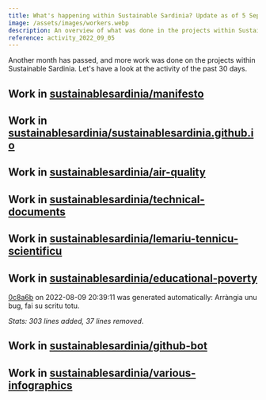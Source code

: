```yaml
---
title: What's happening within Sustainable Sardinia? Update as of 5 September 2022
image: /assets/images/workers.webp
description: An overview of what was done in the projects within Sustainable Sardinia in the past month.
reference: activity_2022_09_05
---
```


Another month has passed, and more work was done on the projects within Sustainable Sardinia. Let's have a look at the activity of the past 30 days.

## Work in [sustainablesardinia/manifesto](https://github.com/sustainablesardinia/manifesto)

## Work in [sustainablesardinia/sustainablesardinia.github.io](https://github.com/sustainablesardinia/sustainablesardinia.github.io)

## Work in [sustainablesardinia/air-quality](https://github.com/sustainablesardinia/air-quality)

## Work in [sustainablesardinia/technical-documents](https://github.com/sustainablesardinia/technical-documents)

## Work in [sustainablesardinia/lemariu-tennicu-scientificu](https://github.com/sustainablesardinia/lemariu-tennicu-scientificu)

## Work in [sustainablesardinia/educational-poverty](https://github.com/sustainablesardinia/educational-poverty)

[0c8a6b](https://github.com/sustainablesardinia/educational-poverty/commit/0c8a6b44b9ae2937e9492e9b7a3037fdefd5a06a) on 2022-08-09 20:39:11 was generated automatically: Arràngia unu bug, fai su scritu totu.

_Stats: 303 lines added, 37 lines removed_.

## Work in [sustainablesardinia/github-bot](https://github.com/sustainablesardinia/github-bot)

## Work in [sustainablesardinia/various-infographics](https://github.com/sustainablesardinia/various-infographics)

